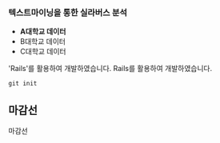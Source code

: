 ### 텍스트마이닝을 통한 실라버스 분석
* **A대학교 데이터**
* B대학교 데이터
* C대학교 데이터

'Rails'를 활용하여 개발하였습니다.
Rails를 활용하여 개발하였습니다.

```
git init
```

마감선
---
마감선